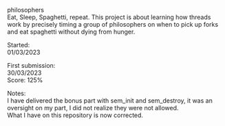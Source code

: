 philosophers  
Eat, Sleep, Spaghetti, repeat. This project is about learning how threads work by precisely timing a group of philosophers on when to pick up forks and eat spaghetti without dying from hunger.  
  
Started:  
01/03/2023  
  
First submission:  
30/03/2023  
Score: 125%  
  
Notes:  
I have delivered the bonus part with sem_init and sem_destroy, it was an oversight on my part, I did not realize they were not allowed.  
What I have on this repository is now corrected.  
